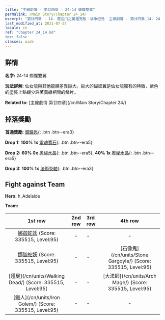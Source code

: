 ```yaml
---
title: "主線劇情 - 第廿四章 - 24-14 蝴蝶雙翼"
permalink: /Main Story/Chapter 24_14/
excerpt: "第廿四章 - 14. 魔法门之英雄无敌：战争纪元  主線劇情 - 第廿四章_14. 24-14 蝴蝶雙翼"
last_modified_at: 2021-07-27
locale: cn
ref: "Chapter 24_14.md"
toc: false
classes: wide
---
```


## 詳情

 **名字:** 24-14 蝴蝶雙翼

 **玩法詳解:** 仙女龍與其他龍類差異巨大。巨大的蝴蝶翼是仙女龍獨有的特徵，紫色的塗裝上點綴少許著黃綠相間的鱗片。

 **Related to:** [主線劇情 第廿四章](/cn/Main Story/Chapter 24/)

## 掉落獎勵

 **首通獎勵:** [銀鑰匙](/cn/Items/con_693/){: .btn .btn--era3}

 **Drop 1:** **100% 1x** [靈魂寶石](/cn/Items/mat_86/){: .btn .btn--era5}

 **Drop 2:** **60% 0x** [奧祕水晶](/cn/Items/mat_80/){: .btn .btn--era5}, **40% 1x** [奧祕水晶](/cn/Items/mat_80/){: .btn .btn--era5}

 **Drop 3:** **100% 1x** [法術卷軸](/cn/Items/con_694/){: .btn .btn--era3}


## Fight against Team
 **Hero:** h_Adelaide

 **Team:**


  | 1st row | 2nd row | 3rd row | 4th row |
  |:----:|:----:|:----|:----:|
  | [娜迦蛇妖](/cn/units/Naga/) (Score: 335515, Level:95)  | - | - | - |
  | [娜迦蛇妖](/cn/units/Naga/) (Score: 335515, Level:95)  | - | - | [石像鬼](/cn/units/Stone Gargoyle/) (Score: 335515, Level:95)  |
  | [殭屍](/cn/units/Walking Dead/) (Score: 335515, Level:95)  | - | - | [大法師](/cn/units/Arch Mage/) (Score: 335515, Level:95)  |
  | [鐵人](/cn/units/Iron Golem/) (Score: 335515, Level:95)  | - | - | - |


